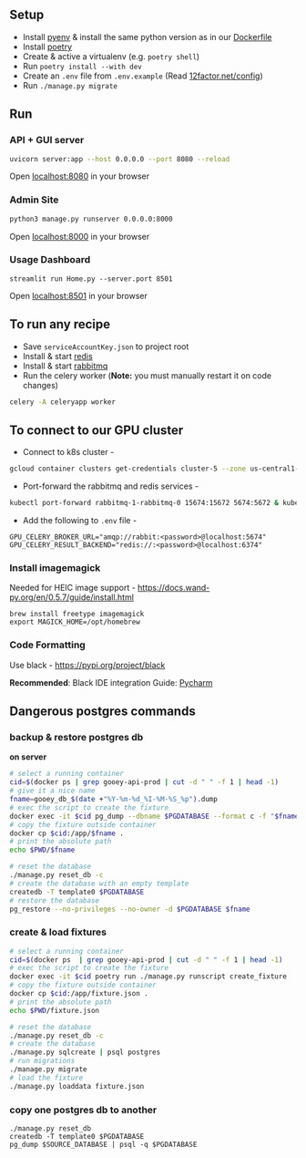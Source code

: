 ## Setup
* Install [pyenv](https://github.com/pyenv/pyenv) & install the same python version as in our [Dockerfile](Dockerfile)
* Install [poetry](https://python-poetry.org/docs/)
* Create & active a virtualenv (e.g. `poetry shell`)
* Run `poetry install --with dev`
* Create an `.env` file from `.env.example` (Read [12factor.net/config](https://12factor.net/config))
* Run `./manage.py migrate`

## Run

### API + GUI server

```bash
uvicorn server:app --host 0.0.0.0 --port 8080 --reload
```

Open [localhost:8080](localhost:8080) in your browser

### Admin Site

```bash
python3 manage.py runserver 0.0.0.0:8000
```

Open [localhost:8000](localhost:8000) in your browser


### Usage Dashboard

```
streamlit run Home.py --server.port 8501
```

Open [localhost:8501](localhost:8501) in your browser

## To run any recipe 

* Save `serviceAccountKey.json` to project root
* Install & start [redis](https://redis.io/docs/getting-started/installation/install-redis-on-mac-os/)
* Install & start [rabbitmq](https://www.rabbitmq.com/install-homebrew.html)
* Run the celery worker (**Note:** you must manually restart it on code changes)
```bash
celery -A celeryapp worker
```

## To connect to our GPU cluster 

* Connect to k8s cluster -
```bash
gcloud container clusters get-credentials cluster-5 --zone us-central1-a
```

* Port-forward the rabbitmq and redis services -
```bash
kubectl port-forward rabbitmq-1-rabbitmq-0 15674:15672 5674:5672 & kubectl port-forward redis-ha-1-server-0 6374:6379
```

* Add the following to `.env` file -
```
GPU_CELERY_BROKER_URL="amqp://rabbit:<password>@localhost:5674"
GPU_CELERY_RESULT_BACKEND="redis://:<password>@localhost:6374"
```

### Install imagemagick

Needed for HEIC image support - https://docs.wand-py.org/en/0.5.7/guide/install.html

```
brew install freetype imagemagick
export MAGICK_HOME=/opt/homebrew
```

### Code Formatting

Use black - https://pypi.org/project/black

**Recommended**: Black IDE integration Guide: [Pycharm](https://black.readthedocs.io/en/stable/integrations/editors.html#pycharm-intellij-idea)

## Dangerous postgres commands

### backup & restore postgres db

**on server**
```bash
# select a running container
cid=$(docker ps | grep gooey-api-prod | cut -d " " -f 1 | head -1)
# give it a nice name 
fname=gooey_db_$(date +"%Y-%m-%d_%I-%M-%S_%p").dump
# exec the script to create the fixture
docker exec -it $cid pg_dump --dbname $PGDATABASE --format c -f "$fname"
# copy the fixture outside container
docker cp $cid:/app/$fname .
# print the absolute path
echo $PWD/$fname
```

```bash
# reset the database
./manage.py reset_db -c
# create the database with an empty template
createdb -T template0 $PGDATABASE
# restore the database
pg_restore --no-privileges --no-owner -d $PGDATABASE $fname
```

### create & load fixtures

```bash
# select a running container
cid=$(docker ps  | grep gooey-api-prod | cut -d " " -f 1 | head -1)
# exec the script to create the fixture
docker exec -it $cid poetry run ./manage.py runscript create_fixture
# copy the fixture outside container
docker cp $cid:/app/fixture.json .
# print the absolute path
echo $PWD/fixture.json
```

```bash
# reset the database
./manage.py reset_db -c
# create the database
./manage.py sqlcreate | psql postgres
# run migrations
./manage.py migrate
# load the fixture
./manage.py loaddata fixture.json
```

### copy one postgres db to another

```
./manage.py reset_db
createdb -T template0 $PGDATABASE
pg_dump $SOURCE_DATABASE | psql -q $PGDATABASE
```
